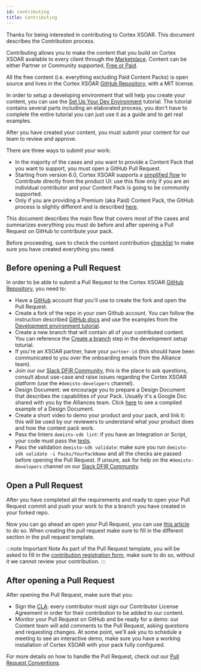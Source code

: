 ```yaml
---
id: contributing
title: Contributing 
---
```


Thanks for being interested in contributing to Cortex XSOAR. This document describes the Contribution process.

Contributing allows you to make the content that you build on Cortex XSOAR available to every client through the  [Marketplace](../partners/marketplace). Content can be either Partner or Community supported, [Free or Paid](../partners/marketplace#pricing).

All the free content (i.e. everything excluding Paid Content Packs) is open source and lives in the Cortex XSOAR [GitHub Repository](https://github.com/demisto/content), with a MIT license.

In order to setup a developing environment that will help you create your content, you can use the [Set Up Your Dev Environment](https://xsoar.pan.dev/docs/tutorials/tut-setup-dev#the-tutorial-starts-here) tutorial. The tutorial contains several parts including an elaborated process, you don't have to complete the entire tutorial you can just use it as a guide and to get real examples.

After you have created your content, you must submit your content for our team to review and approve.

There are three ways to submit your work:
 - In the majority of the cases and you want to provide a Content Pack that you want to support, you must open a GitHub Pull Request.
 - Starting from version 6.0, Cortex XSOAR supports a [simplified flow](../contributing/marketplace) to Contribute directly from the product UI: use this flow only if you are an individual contributor and your Content Pack is going to be community supported.
 - Only if you are providing a Premium (aka Paid) Content Pack, the GitHub process is slightly different and is described [here](../integrations/premium_packs).

 This document describes the main flow that covers most of the cases and summarizes everything you must do before and after opening a Pull Request on GitHub to contribute your pack.

Before proceeding, sure to check the content contribution [checklist](../contributing/checklist) to make sure you have created everything you need.

## Before opening a Pull Request

In order to be able to submit a Pull Request to the Cortex XSOAR [GitHub Repository](https://github.com/demisto/content), you need to:

- Have a [GitHub](https://github.com) account that you'll use to create the fork and open the Pull Request.
- Create a fork of the repo in your own Github account. You can follow the instruction described [GitHub docs](https://guides.github.com/activities/forking/) and use the examples from the [Development environment tutorial](https://xsoar.pan.dev/docs/tutorials/tut-setup-dev#step-2-fork-the-github-repo).
- Create a new branch that will contain all of your contributed content. You can reference the [Create a branch](https://xsoar.pan.dev/docs/tutorials/tut-setup-dev#step-6-create-a-branch) step in the development setup toturial. 
- If you're an XSOAR partner, have your `partner-id` (this should have been communicated to you over the onboarding emails from the Alliance team).
- Join our our [Slack DFIR Community](https://www.demisto.com/community/), this is the place to ask questions, consult about use-case and raise issues regarding the Cortex XSOAR platform (use the `#demisto-developers` channel).
- Design Document: we encourage you to prepare a Design Document that describes the capabilities of your Pack. Usually it's a Google Doc shared with you by the Alliances team. Click [here](https://docs.google.com/document/d/1wETtBEKg37PHNU8tYeB56M1LE314ux086z3HFeF_cX0) to see a compiled example of a Design Document.
- Create a short video to demo your product and your pack, and link it: this will be used by our reviewers to understand what your product does and how the content pack work.
- Pass the linters `demisto-sdk lint`: if you have an Integration or Script, your code must pass the [tests](../tutorials/tut-setup-dev#step-5-run-the-linter-and-unit-tests).
- Pass the validation `demisto-sdk validate`: make sure you run `demisto-sdk validate -i Packs/YourPackName` and all the checks are passed before opening the Pull Request. If unsure, ask for help on the `#demisto-developers` channel on our [Slack DFIR Community](https://www.demisto.com/community/).

## Open a Pull Request

After you have completed all the requirements and ready to open your Pull Request commit and push your work to the a branch you have created in your forked repo. 

Now you can go ahead an open your Pull Request, you can use [this article](https://help.github.com/articles/creating-a-pull-request-from-a-fork/) to do so.
When creating the pull request make sure to fill in the different section in the pull request template.

:::note Important Note
As part of the Pull Request template, you will be asked to fill in the [contribution registration form](https://forms.gle/XDfxU4E61ZwEESSMA), make sure to do so, without it we cannot review your contribution.
:::


## After opening a Pull Request

After opening the Pull Request, make sure that you:

- Sign the [CLA](https://github.com/demisto/content/blob/master/docs/cla.pdf): every contributor must sign our Contributor License Agreement in order for their contribution to be added to our content.
- Monitor your Pull Request on GitHub and be ready for a demo: our Content team will add comments to the Pull Request, asking questions and requesting changes. At some point, we'll ask you to schedule a meeting to see an interactive demo, make sure you have a working installation of Cortex XSOAR with your pack fully configured.

For more details on how to handle the Pull Request, check out our [Pull Request Conventions](../contributing/conventions).

